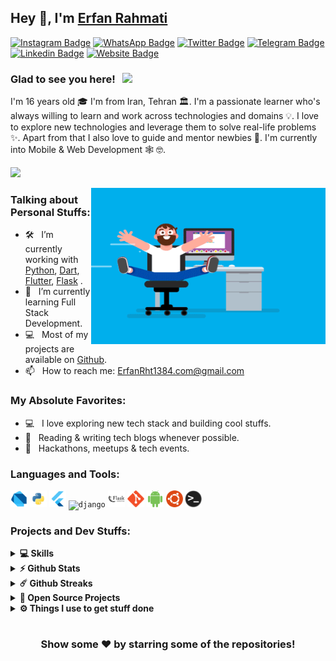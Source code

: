 ## Hey 👋, I'm [Erfan Rahmati](https://github.com/ErfanRht/)


[![Instagram Badge](https://img.shields.io/badge/-Instagram-e4405f?style=flat-square&logo=Instagram&logoColor=white)](https://instagram.com/ErfanRahmatei/)
[![WhatsApp Badge](https://img.shields.io/badge/-Whatsapp-4FCE5D?style=flat-square&logo=Whatsapp&logoColor=white)](https://api.whatsapp.com/send?phone=0989397288246)
[![Twitter Badge](https://img.shields.io/badge/-Twitter-00acee?style=flat-square&logo=Twitter&logoColor=white)](https://twitter.com/Rht____)
[![Telegram Badge](https://img.shields.io/badge/-Telegram-0088cc?style=flat-square&logo=Telegram&logoColor=white)](https://t.me/ErfanRht)
[![Linkedin Badge](https://img.shields.io/badge/-LinkedIn-0e76a8?style=flat-square&logo=Linkedin&logoColor=white)](https://linkedin.com/in/ErfanRahmati)
[![Website Badge](https://img.shields.io/badge/Website-3b5998?style=flat-square&logo=google-chrome&logoColor=white)](https://ErfanRht.github.io/)

### Glad to see you here! &nbsp; ![](https://visitor-badge.glitch.me/badge?page_id=ErfanRht.ErfanRht&style=flat-square&color=0088cc)

I'm 16 years old 🎓 I'm from Iran, Tehran 🏛. I'm a passionate learner who's always willing to learn and work across technologies and domains 💡. I love to explore new technologies and leverage them to solve real-life problems ✨. Apart from that I also love to guide and mentor newbies 👨. I'm currently into Mobile & Web Development 🕸️  🤓.


[![](https://gitwar.herokuapp.com/badge?username=ErfanRht&label=Gitwar%20Profile%20Score&style=for-the-badge&color=0088cc)](https://gitwar.herokuapp.com/)

<img align="right" height="250" width="375" alt="" src="https://raw.githubusercontent.com/ErfanRht/ErfanRht/main/gifs/coder.gif" />

### Talking about Personal Stuffs:

- 🛠 &nbsp; I’m currently working with [Python](https://www.python.org), [Dart](https://Dart.dev), [Flutter](https://Flutter.dev), [Flask](https://flask.palletsprojects.com/) .
- 🚀 &nbsp; I’m currently learning Full Stack Development.
- 💻 &nbsp; Most of my projects are available on [Github](https://github.com/ErfanRht).
- 📫 &nbsp; How to reach me: ErfanRht1384.com@gmail.com

### My Absolute Favorites:

- 💻 &nbsp; I love exploring new tech stack and building cool stuffs.
- 📰 &nbsp; Reading & writing tech blogs whenever possible.
- 🍕 &nbsp; Hackathons, meetups & tech events.

### Languages and Tools:

<code><img height="27" src="https://raw.githubusercontent.com/github/explore/80688e429a7d4ef2fca1e82350fe8e3517d3494d/topics/dart/dart.png" alt="dart"></code>
<code><img height="27" src="https://raw.githubusercontent.com/github/explore/80688e429a7d4ef2fca1e82350fe8e3517d3494d/topics/python/python.png" alt="python"></code>
<code><img height="27" src="https://raw.githubusercontent.com/github/explore/80688e429a7d4ef2fca1e82350fe8e3517d3494d/topics/flutter/flutter.png" alt="flutter"></code>
<code><img height="27" src="https://cdn.iconscout.com/icon/free/png-256/django-3628732-3029957.png" alt="django"></code>
<code><img height="27" src="https://raw.githubusercontent.com/github/explore/80688e429a7d4ef2fca1e82350fe8e3517d3494d/topics/flask/flask.png" alt="flask"></code>
<code><img height="27" src="https://raw.githubusercontent.com/devicons/devicon/master/icons/git/git-original.svg" alt="git"></code>
<code><img height="27" src="https://raw.githubusercontent.com/github/explore/80688e429a7d4ef2fca1e82350fe8e3517d3494d/topics/android/android.png" alt="android"></code>
<code><img height="27" src="https://raw.githubusercontent.com/github/explore/80688e429a7d4ef2fca1e82350fe8e3517d3494d/topics/ubuntu/ubuntu.png" alt="ubuntu"></code>
<code><img height="27" src="https://raw.githubusercontent.com/github/explore/80688e429a7d4ef2fca1e82350fe8e3517d3494d/topics/terminal/terminal.png" alt="terminal"></code>


### Projects and Dev Stuffs:

<details>	
  <summary><b>💻 Skills </b></summary>
<ui>
	<b>⚙️ FrontEnd: </b>
		<ul>
		    <li><b> Mobile dev: </b></li>
		    <ul>
			    <li> Dart </li>
			    <li> Flutter Framework </li>
			    <li> GetX state managmanet </li>
		    </ul>
		    <li><b> Web dev: </b></li>
		    <ul>
			    <li> Dart </li>
			    <li> Python </li>
			    <li> Flutter Framework </li>
			    <li> Django Framework </li>
			    <li> GetX state managmanet </li>
			    <li> HTML </li>
			    <li> CSS </li>
		    </ul>
		</ui>
	
	<b>⚙️ BackEnd: </b>
		<ul>
		<li> Python </li>
		<li> Django Framework </li>
		<li> Flask Framework </li>
		<li> SQLite Database </li>
		<li> MySQL Database </li>
		</ul>
	<b>⚙️ Other: </b>
		<ul>
		<li> Git </li>
		<li> Docker </li>
		<li> Linux </li>
		<li> RegEx </li>
		<li> JSON </li>
		<li> Web Scraping </li>
		</ul>
</ui>
</details>

<details>	
  <summary><b>⚡ Github Stats</b></summary>

<img height="180em" src="https://github-readme-stats.vercel.app/api?username=ErfanRht&show_icons=true&hide_border=true&&count_private=true&include_all_commits=true" />
<img height="180em" src="https://github-readme-stats.vercel.app/api/top-langs/?username=ErfanRht&exclude_repo=KNN-Image-Classification&show_icons=true&hide_border=true&layout=compact&langs_count=8"/>
</details>


<details>	
  <summary><b>☄️ Github Streaks</b></summary>

<img height="180em" src="https://github-readme-streak-stats.herokuapp.com/?user=ErfanRht&hide_border=true" />
</details>

<details>
  <summary><b>🚀 Open Source Projects</b></summary>

  <br />
  <table>
    <thead align="center">
      <tr border: none;>
        <td><b>💻 Projects</b></td>
        <td><b>🌟 Stars</b></td>
        <td><b>🍴 Forks</b></td>
        <td><b>🐛 Issues</b></td>
        <td><b>🔔 Pull Requests</b></td>
        <td><b>👨‍💻 Language</b></td>
      </tr>
    </thead>
    <tbody>
	<tr>
	<td><a href="https://github.com/ErfanRht/GhodsProject"><b>💻 GhodsProjects</b></a></td>
        <td><img alt="Stars" src="https://img.shields.io/github/stars/ErfanRht/GhodsProject?style=flat-square&labelColor=343b41"/></td>
        <td><img alt="Forks" src="https://img.shields.io/github/forks/ErfanRht/GhodsProject?style=flat-square&labelColor=343b41"/></td>
        <td><img alt="Issues" src="https://img.shields.io/github/issues/ErfanRht/GhodsProject?style=flat-square"/></td>
        <td><img alt="Pull Requests" src="https://img.shields.io/github/issues-pr/ErfanRht/GhodsProject?style=flat-square"/></td>
        <td><img alt="Language" src="https://img.shields.io/github/languages/top/ErfanRht/GhodsProject?style=flat-square"/></td>
      </tr>
       <tr>
	<td><a href="https://github.com/ErfanRht/BMI-calculator"><b>📱 BMI-calculator</b></a></td>
        <td><img alt="Stars" src="https://img.shields.io/github/stars/ErfanRht/BMI-calculator?style=flat-square&labelColor=343b41"/></td>
        <td><img alt="Forks" src="https://img.shields.io/github/forks/ErfanRht/BMI-calculator?style=flat-square&labelColor=343b41"/></td>
        <td><img alt="Issues" src="https://img.shields.io/github/issues/ErfanRht/BMI-calculator?style=flat-square"/></td>
        <td><img alt="Pull Requests" src="https://img.shields.io/github/issues-pr/ErfanRht/BMI-calculator?style=flat-square"/></td>
        <td><img alt="Language" src="https://img.shields.io/github/languages/top/ErfanRht/BMI-calculator?style=flat-square"/></td>
      </tr>
      <tr>
	<td><a href="https://github.com/ErfanRht/Sudo-Wallpapers"><b>📷 Sudo-Wallpapers</b></a></td>
        <td><img alt="Stars" src="https://img.shields.io/github/stars/ErfanRht/Sudo-Wallpapers?style=flat-square&labelColor=343b41"/></td>
        <td><img alt="Forks" src="https://img.shields.io/github/forks/ErfanRht/Sudo-Wallpapers?style=flat-square&labelColor=343b41"/></td>
        <td><img alt="Issues" src="https://img.shields.io/github/issues/ErfanRht/Sudo-Wallpapers?style=flat-square"/></td>
        <td><img alt="Pull Requests" src="https://img.shields.io/github/issues-pr/ErfanRht/Sudo-Wallpapers?style=flat-square"/></td>
        <td><img alt="Language" src="https://img.shields.io/github/languages/top/ErfanRht/Sudo-Wallpapers?style=flat-square"/></td>
      </tr>
      <tr>
	<td><a href="https://github.com/ErfanRht/My-Personal-Website"><b>👤 My-Personal-Website</b></a></td>
        <td><img alt="Stars" src="https://img.shields.io/github/stars/ErfanRht/My-Personal-Website?style=flat-square&labelColor=343b41"/></td>
        <td><img alt="Forks" src="https://img.shields.io/github/forks/ErfanRht/My-Personal-Website?style=flat-square&labelColor=343b41"/></td>
        <td><img alt="Issues" src="https://img.shields.io/github/issues/ErfanRht/My-Personal-Website?style=flat-square"/></td>
        <td><img alt="Pull Requests" src="https://img.shields.io/github/issues-pr/ErfanRht/My-Personal-Website?style=flat-square"/></td>
        <td><img alt="Language" src="https://img.shields.io/github/languages/top/ErfanRht/My-Personal-Website?style=flat-square"/></td>
      </tr>
      <tr>
	<td><a href="https://github.com/ErfanRht/Spammer"><b>💬 Spammer</b></a></td>
        <td><img alt="Stars" src="https://img.shields.io/github/stars/ErfanRht/Spammer?style=flat-square&labelColor=343b41"/></td>
        <td><img alt="Forks" src="https://img.shields.io/github/forks/ErfanRht/Spammer?style=flat-square&labelColor=343b41"/></td>
        <td><img alt="Issues" src="https://img.shields.io/github/issues/ErfanRht/Spammer?style=flat-square"/></td>
        <td><img alt="Pull Requests" src="https://img.shields.io/github/issues-pr/ErfanRht/Spammer?style=flat-square"/></td>
        <td><img alt="Language" src="https://img.shields.io/github/languages/top/ErfanRht/Spammer?style=flat-square"/></td>
      </tr>
      <tr>
	<td><a href="https://github.com/ErfanRht/WhatsApp-spammer"><b>💬 WhatsApp-spammer</b></a></td>
        <td><img alt="Stars" src="https://img.shields.io/github/stars/ErfanRht/WhatsApp-spammer?style=flat-square&labelColor=343b41"/></td>
        <td><img alt="Forks" src="https://img.shields.io/github/forks/ErfanRht/WhatsApp-spammer?style=flat-square&labelColor=343b41"/></td>
        <td><img alt="Issues" src="https://img.shields.io/github/issues/ErfanRht/WhatsApp-spammer?style=flat-square"/></td>
        <td><img alt="Pull Requests" src="https://img.shields.io/github/issues-pr/ErfanRht/WhatsApp-spammer?style=flat-square"/></td>
        <td><img alt="Language" src="https://img.shields.io/github/languages/top/ErfanRht/WhatsApp-spammer?style=flat-square"/></td>
      </tr>
    </tbody>
  </table>
  <br />
</details>
 
<details>	
  <br />
  <summary><b>⚙️ Things I use to get stuff done</b></summary>
  	<ul>
  	    <li><b>OS:</b> Ubuntu 20.04</li>
	    <li><b>Laptop: </b> Lenovo Z51 (i7)
  	    <li><b>Browser: </b> Chorme Web Browser</li>
	    <li><b>Terminal: </b> ZSH: Oh My Zsh (PowerLevel10k)</li>
	    <li><b>Code Editor:</b> VSCode - The best editor out there.</li>
	    <li><b>To Stay Updated:</b> Dev.to, Medium, Virgool, Instagram and Twitter.</li>
	    <br />
	
</details>

#

<div align="center">

### Show some ❤️ by starring some of the repositories!

</div>
